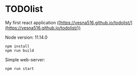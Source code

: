 # TODOlist

My first react application ([https://vesna516.github.io/todolist/](https://vesna516.github.io/todolist/))

Node version: 11.14.0

    npm install
    npm run build

Simple web-server:

    npm run start
